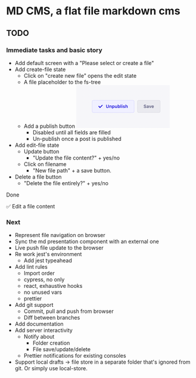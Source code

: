 # MD CMS, a flat file markdown cms

## TODO

### Immediate tasks and basic story

- Add default screen with a "Please select or create a file"
- Add create-file state
  - Click on "create new file" opens the edit state
  - A file placeholder to the fs-tree
  - Add a publish button
    ![btn](./todo/publish-btn.png)
    - Disabled until all fields are filled
    - Un-publish once a post is published
- Add edit-file state
  - Update button
    - "Update the file content?" + yes/no
  - Click on filename
    - "New file path" + a save button.
- Delete a file button
  - "Delete the file entirely?" + yes/no

Done

✅ Edit a file content

### Next

- Represent file navigation on browser
- Sync the md presentation component with an external one
- Live push file update to the browser
- Re work jest's environment
  - Add jest typeahead
- Add lint rules
  - Import order
  - cypress, no only
  - react, exhaustive hooks
  - no unused vars
  - prettier
- Add git support
  - Commit, pull and push from browser
  - Diff between branches
- Add documentation
- Add server interactivity
  - Notify about
    - Folder creation
    - File save/update/delete
  - Prettier notifications for existing consoles
- Support local drafts -> file store in a separate
  folder that's ignored from git. Or simply use local-store.
